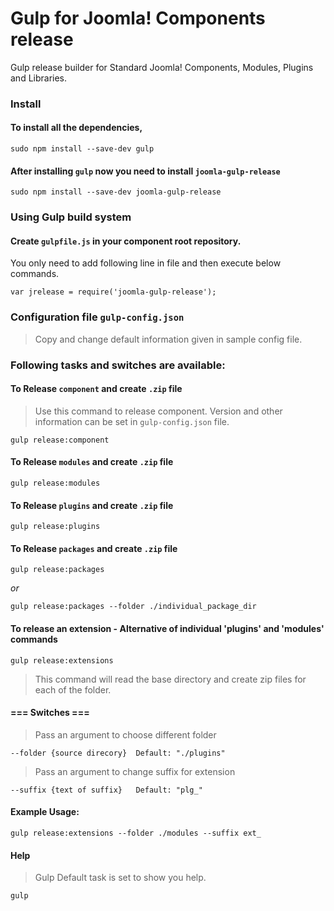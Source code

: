 Gulp for Joomla! Components release
============
Gulp release builder for Standard Joomla! Components, Modules, Plugins and Libraries.

### Install
#### To install all the dependencies,

```
sudo npm install --save-dev gulp
```

#### After installing `gulp` now you need to install `joomla-gulp-release`

```
sudo npm install --save-dev joomla-gulp-release
```

### Using Gulp build system

#### Create `gulpfile.js` in your component root repository.

You only need to add following line in file and then execute below commands.

```
var jrelease = require('joomla-gulp-release');
```

### Configuration file `gulp-config.json`


> Copy and change default information given in sample config file.


### Following tasks and switches are available:

#### To Release `component` and create `.zip` file

> Use this command to release component. Version and other information can be set in `gulp-config.json` file.

    gulp release:component

#### To Release `modules` and create `.zip` file

    gulp release:modules

#### To Release `plugins` and create `.zip` file

    gulp release:plugins

#### To Release `packages` and create `.zip` file

    gulp release:packages

_or_

    gulp release:packages --folder ./individual_package_dir


#### To release an extension - Alternative of individual 'plugins' and 'modules' commands

    gulp release:extensions


> This command will read the base directory and create zip files for each of the folder.

#### === Switches ===
> Pass an argument to choose different folder

    --folder {source direcory}  Default: "./plugins"

> Pass an argument to change suffix for extension

    --suffix {text of suffix}   Default: "plg_"

#### Example Usage:

    gulp release:extensions --folder ./modules --suffix ext_


#### Help
> Gulp Default task is set to show you help.

    gulp
